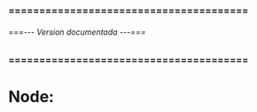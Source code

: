 ### ======================================= ###
###### ===--- Version documentada ---=== ######
### ======================================= ###

# Node: [](v20.10.0)